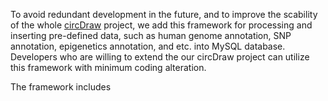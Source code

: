 To avoid redundant development in the future, and to improve the scability of the whole [circDraw](https://github.com/Mr-Milk/circDraw) project, we add this framework for processing and inserting pre-defined data, such as human genome annotation, SNP annotation, epigenetics annotation, and etc. into MySQL database. Developers who are willing to extend the our circDraw project can utilize this framework with minimum coding alteration.

The framework includes 


